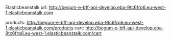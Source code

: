 Elasticbeanstalk url: http://begum-e-bff-api-develop.eba-9tc6frp6.eu-west-1.elasticbeanstalk.com

products: http://begum-e-bff-api-develop.eba-9tc6frp6.eu-west-1.elasticbeanstalk.com/products
cart: http://begum-e-bff-api-develop.eba-9tc6frp6.eu-west-1.elasticbeanstalk.com/cart
